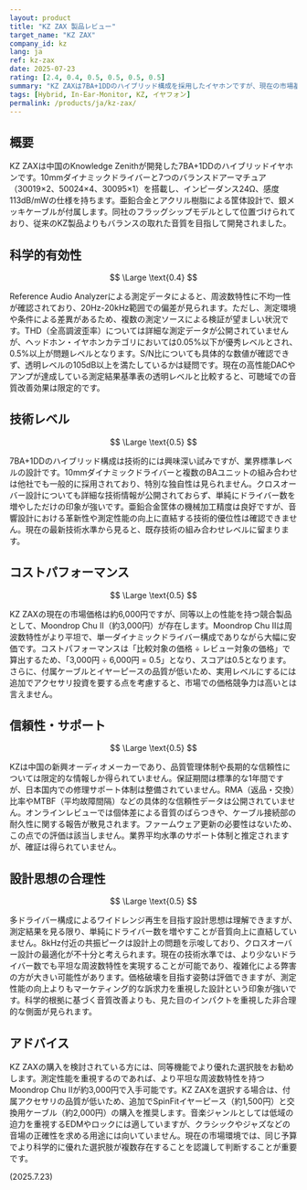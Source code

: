 ```yaml
---
layout: product
title: "KZ ZAX 製品レビュー"
target_name: "KZ ZAX"
company_id: kz
lang: ja
ref: kz-zax
date: 2025-07-23
rating: [2.4, 0.4, 0.5, 0.5, 0.5, 0.5]
summary: "KZ ZAXは7BA+1DDのハイブリッド構成を採用したイヤホンですが、現在の市場基準では測定性能と価格競争力に課題があります。"
tags: [Hybrid, In-Ear-Monitor, KZ, イヤフォン]
permalink: /products/ja/kz-zax/
---
```

## 概要

KZ ZAXは中国のKnowledge Zenithが開発した7BA+1DDのハイブリッドイヤホンです。10mmダイナミックドライバーと7つのバランスドアーマチュア（30019×2、50024×4、30095×1）を搭載し、インピーダンス24Ω、感度113dB/mWの仕様を持ちます。亜鉛合金とアクリル樹脂による筐体設計で、銀メッキケーブルが付属します。同社のフラッグシップモデルとして位置づけられており、従来のKZ製品よりもバランスの取れた音質を目指して開発されました。

## 科学的有効性

$$ \Large \text{0.4} $$

Reference Audio Analyzerによる測定データによると、周波数特性に不均一性が確認されており、20Hz-20kHz範囲での偏差が見られます。ただし、測定環境や条件による差異があるため、複数の測定ソースによる検証が望ましい状況です。THD（全高調波歪率）については詳細な測定データが公開されていませんが、ヘッドホン・イヤホンカテゴリにおいては0.05%以下が優秀レベルとされ、0.5%以上が問題レベルとなります。S/N比についても具体的な数値が確認できず、透明レベルの105dB以上を満たしているかは疑問です。現在の高性能DACやアンプが達成している測定結果基準表の透明レベルと比較すると、可聴域での音質改善効果は限定的です。

## 技術レベル

$$ \Large \text{0.5} $$

7BA+1DDのハイブリッド構成は技術的には興味深い試みですが、業界標準レベルの設計です。10mmダイナミックドライバーと複数のBAユニットの組み合わせは他社でも一般的に採用されており、特別な独自性は見られません。クロスオーバー設計についても詳細な技術情報が公開されておらず、単純にドライバー数を増やしただけの印象が強いです。亜鉛合金筐体の機械加工精度は良好ですが、音響設計における革新性や測定性能の向上に直結する技術的優位性は確認できません。現在の最新技術水準から見ると、既存技術の組み合わせレベルに留まります。

## コストパフォーマンス

$$ \Large \text{0.5} $$

KZ ZAXの現在の市場価格は約6,000円ですが、同等以上の性能を持つ競合製品として、Moondrop Chu II（約3,000円）が存在します。Moondrop Chu IIは周波数特性がより平坦で、単一ダイナミックドライバー構成でありながら大幅に安価です。コストパフォーマンスは「比較対象の価格 ÷ レビュー対象の価格」で算出するため、「3,000円 ÷ 6,000円 = 0.5」となり、スコアは0.5となります。さらに、付属ケーブルとイヤーピースの品質が低いため、実用レベルにするには追加でアクセサリ投資を要する点を考慮すると、市場での価格競争力は高いとは言えません。

## 信頼性・サポート

$$ \Large \text{0.5} $$

KZは中国の新興オーディオメーカーであり、品質管理体制や長期的な信頼性については限定的な情報しか得られていません。保証期間は標準的な1年間ですが、日本国内での修理サポート体制は整備されていません。RMA（返品・交換）比率やMTBF（平均故障間隔）などの具体的な信頼性データは公開されていません。オンラインレビューでは個体差による音質のばらつきや、ケーブル接続部の耐久性に関する報告が散見されます。ファームウェア更新の必要性はないため、この点での評価は該当しません。業界平均水準のサポート体制と推定されますが、確証は得られていません。

## 設計思想の合理性

$$ \Large \text{0.5} $$

多ドライバー構成によるワイドレンジ再生を目指す設計思想は理解できますが、測定結果を見る限り、単純にドライバー数を増やすことが音質向上に直結していません。8kHz付近の共振ピークは設計上の問題を示唆しており、クロスオーバー設計の最適化が不十分と考えられます。現在の技術水準では、より少ないドライバー数でも平坦な周波数特性を実現することが可能であり、複雑化による弊害の方が大きい可能性があります。価格破壊を目指す姿勢は評価できますが、測定性能の向上よりもマーケティング的な訴求力を重視した設計という印象が強いです。科学的根拠に基づく音質改善よりも、見た目のインパクトを重視した非合理的な側面が見られます。

## アドバイス

KZ ZAXの購入を検討されている方には、同等機能でより優れた選択肢をお勧めします。測定性能を重視するのであれば、より平坦な周波数特性を持つMoondrop Chu IIが約3,000円で入手可能です。KZ ZAXを選択する場合は、付属アクセサリの品質が低いため、追加でSpinFitイヤーピース（約1,500円）と交換用ケーブル（約2,000円）の購入を推奨します。音楽ジャンルとしては低域の迫力を重視するEDMやロックには適していますが、クラシックやジャズなどの音場の正確性を求める用途には向いていません。現在の市場環境では、同じ予算でより科学的に優れた選択肢が複数存在することを認識して判断することが重要です。

(2025.7.23)

